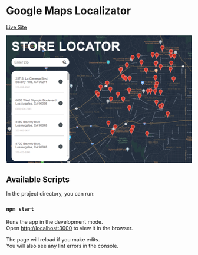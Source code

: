 # Google Maps Localizator
[Live Site](https://simonbucko.github.io/GoogleMapsLocalizator/)

<img src="https://github.com/simonbucko/portfolio/blob/master/images/StoreLocator.PNG" alt="pathvisualizer"/>

## Available Scripts

In the project directory, you can run:

### `npm start`

Runs the app in the development mode.\
Open [http://localhost:3000](http://localhost:3000) to view it in the browser.

The page will reload if you make edits.\
You will also see any lint errors in the console.
